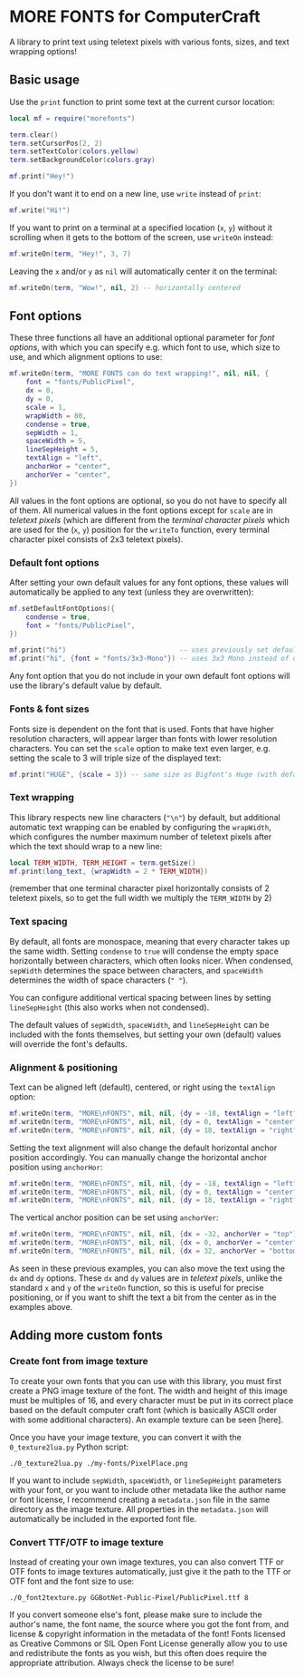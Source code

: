# MORE FONTS for ComputerCraft
A library to print text using teletext pixels with various fonts, sizes, and text wrapping options!

## Basic usage
Use the `print` function to print some text at the current cursor location:
```lua
local mf = require("morefonts")

term.clear()
term.setCursorPos(2, 2)
term.setTextColor(colors.yellow)
term.setBackgroundColor(colors.gray)

mf.print("Hey!")
```
If you don't want it to end on a new line, use `write` instead of `print`:
```lua
mf.write("Hi!")
```

If you want to print on a terminal at a specified location (`x`, `y`) without it scrolling when it gets to the bottom of the screen, use `writeOn` instead:
```lua
mf.writeOn(term, "Hey!", 3, 7)
```

Leaving the `x` and/or `y` as `nil` will automatically center it on the terminal:
```lua
mf.writeOn(term, "Wow!", nil, 2) -- horizontally centered
```

## Font options
These three functions all have an additional optional parameter for *font options*, with which you can specify e.g. which font to use, which size to use, and which alignment options to use:
```lua
mf.writeOn(term, "MORE FONTS can do text wrapping!", nil, nil, {
    font = "fonts/PublicPixel",
    dx = 0,
    dy = 0,
    scale = 1,
    wrapWidth = 80,
    condense = true,
    sepWidth = 1,
    spaceWidth = 5,
    lineSepHeight = 5,
    textAlign = "left",
    anchorHor = "center",
    anchorVer = "center",
})
```
All values in the font options are optional, so you do not have to specify all of them.
All numerical values in the font options except for `scale` are in *teletext pixels* (which are different from the *terminal character pixels* which are used for the (`x`, `y`) position for the `writeTo` function, every terminal character pixel consists of 2x3 teletext pixels).

<!-- TODO: include picture -->

### Default font options
After setting your own default values for any font options, these values will automatically be applied to any text (unless they are overwritten):
```lua
mf.setDefaultFontOptions({
    condense = true,
    font = "fonts/PublicPixel",
})

mf.print("hi")                            -- uses previously set default font
mf.print("hi", {font = "fonts/3x3-Mono"}) -- uses 3x3 Mono instead of default font (but is still condensed)
```
Any font option that you do not include in your own default font options will use the library's default value by default.

### Fonts & font sizes
Fonts size is dependent on the font that is used. Fonts that have higher resolution characters, will appear larger than fonts with lower resolution characters.
You can set the `scale` option to make text even larger, e.g. setting the scale to 3 will triple size of the displayed text:
```lua
mf.print("HUGE", {scale = 3}) -- same size as Bigfont's Huge (with default CC font)
```

<!-- Scale 1 = BigFont's size 1 (big) -->
<!-- Scale 3 = BigFont's size 2 (huge) -->
<!-- Scale 9 = BigFont's size 3 -->
<!-- And so on.... -->

### Text wrapping
This library respects new line characters (`"\n"`) by default, but additional automatic text wrapping can be enabled by configuring the `wrapWidth`, which configures the number maximum number of teletext pixels after which the text should wrap to a new line:
```lua
local TERM_WIDTH, TERM_HEIGHT = term.getSize()
mf.print(long_text, {wrapWidth = 2 * TERM_WIDTH})
```
(remember that one terminal character pixel horizontally consists of 2 teletext pixels, so to get the full width we multiply the `TERM_WIDTH` by 2)


### Text spacing
By default, all fonts are monospace, meaning that every character takes up the same width.
Setting `condense` to `true` will condense the empty space horizontally between characters, which often looks nicer.
When condensed, `sepWidth` determines the space between characters, and `spaceWidth` determines the width of space characters (`" "`).

You can configure additional vertical spacing between lines by setting `lineSepHeight` (this also works when not condensed).

The default values of `sepWidth`, `spaceWidth`, and `lineSepHeight` can be included with the fonts themselves, but setting your own (default) values will override the font's defaults.

### Alignment & positioning
Text can be aligned left (default), centered, or right using the `textAlign` option:
```lua
mf.writeOn(term, "MORE\nFONTS", nil, nil, {dy = -18, textAlign = "left"})
mf.writeOn(term, "MORE\nFONTS", nil, nil, {dy = 0, textAlign = "center"})
mf.writeOn(term, "MORE\nFONTS", nil, nil, {dy = 18, textAlign = "right"})
```
<!-- TODO: include picture -->

Setting the text alignment will also change the default horizontal anchor position accordingly.
You can manually change the horizontal anchor position using `anchorHor`:
```lua
mf.writeOn(term, "MORE\nFONTS", nil, nil, {dy = -18, textAlign = "left", anchorHor = "center"})
mf.writeOn(term, "MORE\nFONTS", nil, nil, {dy = 0, textAlign = "center", anchorHor = "center"})
mf.writeOn(term, "MORE\nFONTS", nil, nil, {dy = 18, textAlign = "right", anchorHor = "center"})
```
<!-- TODO: include picture -->

The vertical anchor position can be set using `anchorVer`:
```lua
mf.writeOn(term, "MORE\nFONTS", nil, nil, {dx = -32, anchorVer = "top"})
mf.writeOn(term, "MORE\nFONTS", nil, nil, {dx = 0, anchorVer = "center"})
mf.writeOn(term, "MORE\nFONTS", nil, nil, {dx = 32, anchorVer = "bottom"})
```
<!-- TODO: include picture -->

As seen in these previous examples, you can also move the text using the `dx` and `dy` options. These `dx` and `dy` values are in *teletext pixels*, unlike the standard `x` and `y` of the `writeOn` function, so this is useful for precise positioning, or if you want to shift the text a bit from the center as in the examples above.


## Adding more custom fonts
### Create font from image texture
To create your own fonts that you can use with this library, you must first create a PNG image texture of the font. The width and height of this image must be multiples of 16, and every character must be put in its correct place based on the default computer craft font (which is basically ASCII order with some additional characters).
An example texture can be seen [here]<!-- TODO: add link -->.

Once you have your image texture, you can convert it with the `0_texture2lua.py` Python script:
```
./0_texture2lua.py ./my-fonts/PixelPlace.png
```
If you want to include `sepWidth`, `spaceWidth`, or `lineSepHeight` parameters with your font, or you want to include other metadata like the author name or font license, I recommend creating a `metadata.json` file in the same directory as the image texture. All properties in the `metadata.json` will automatically be included in the exported font file.

### Convert TTF/OTF to image texture
Instead of creating your own image textures, you can also convert TTF or OTF fonts to image textures automatically, just give it the path to the TTF or OTF font and the font size to use:
```
./0_font2texture.py GGBotNet-Public-Pixel/PublicPixel.ttf 8
```
If you convert someone else's font, please make sure to include the author's name, the font name, the source where you got the font from, and license & copyright information in the metadata of the font! Fonts licensed as Creative Commons or SIL Open Font License generally allow you to use and redistribute the fonts as you wish, but this often does require the appropriate attribution. Always check the license to be sure!

